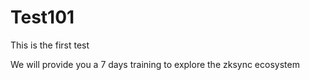 # Test101
This is the first test

We will provide you a 7 days training to explore the zksync ecosystem

